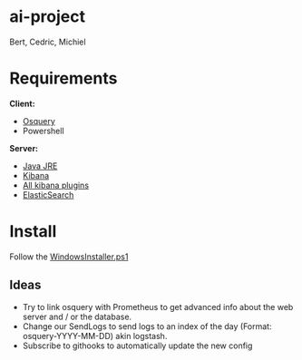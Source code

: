 # ai-project
Bert, Cedric, Michiel

# Requirements
**Client:** 
- [Osquery](https://osquery.io/downloads/)
- Powershell

**Server:**
- [Java JRE](https://java.com/en/download/win10.jsp)
- [Kibana](https://www.elastic.co/downloads/kibana)
- [All kibana plugins](https://www.elastic.co/products/x-pack)
- [ElasticSearch](https://www.elastic.co/products/elasticsearch)

# Install
Follow the [WindowsInstaller.ps1](./client/scripts/install/WindowsInstaller.ps1)

## Ideas
- Try to link osquery with Prometheus to get advanced info about the web server and / or the database.
- Change our SendLogs to send logs to an index of the day (Format: osquery-YYYY-MM-DD) akin logstash.
- Subscribe to githooks to automatically update the new config

